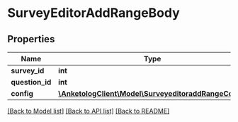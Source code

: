 # SurveyEditorAddRangeBody

## Properties
Name | Type | Description | Notes
------------ | ------------- | ------------- | -------------
**survey_id** | **int** | ID опроса | 
**question_id** | **int** | ID вопроса | 
**config** | [**\AnketologClient\Model\SurveyeditoraddRangeConfig**](SurveyeditoraddRangeConfig.md) |  | [optional] 

[[Back to Model list]](../README.md#documentation-for-models) [[Back to API list]](../README.md#documentation-for-api-endpoints) [[Back to README]](../README.md)


